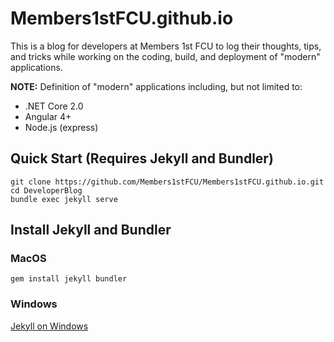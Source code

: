 # Members1stFCU.github.io

This is a blog for developers at Members 1st FCU to log their thoughts, tips, and tricks while working on the coding, build, and deployment of "modern" applications.

**NOTE:** Definition of "modern" applications including, but not limited to:
* .NET Core 2.0
* Angular 4+
* Node.js (express)

## Quick Start (Requires Jekyll and Bundler)

```
git clone https://github.com/Members1stFCU/Members1stFCU.github.io.git
cd DeveloperBlog
bundle exec jekyll serve
```

## Install Jekyll and Bundler

### MacOS

```
gem install jekyll bundler
```

### Windows

[Jekyll on Windows](https://jekyllrb.com/docs/windows/)
